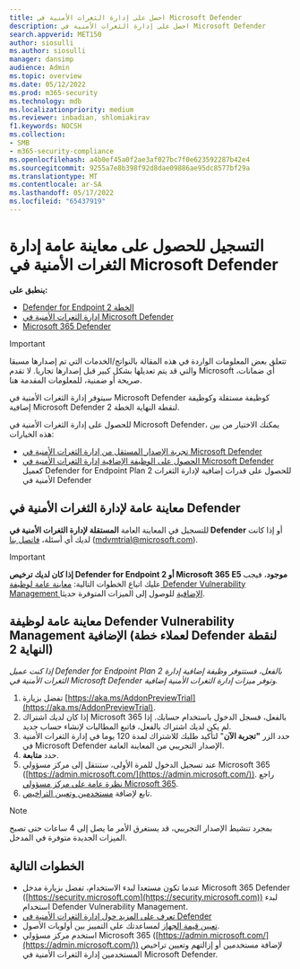 ```yaml
---
title: احصل على إدارة الثغرات الأمنية في Microsoft Defender
description: احصل على إدارة الثغرات الأمنية في Microsoft Defender
search.appverid: MET150
author: siosulli
ms.author: siosulli
manager: dansimp
audience: Admin
ms.topic: overview
ms.date: 05/12/2022
ms.prod: m365-security
ms.technology: mdb
ms.localizationpriority: medium
ms.reviewer: inbadian, shlomiakirav
f1.keywords: NOCSH
ms.collection:
- SMB
- m365-security-compliance
ms.openlocfilehash: a4b0ef45a0f2ae3af027bc7f0e623592287b42e4
ms.sourcegitcommit: 9255a7e8b398f92d8dae09886ae95dc8577bf29a
ms.translationtype: MT
ms.contentlocale: ar-SA
ms.lasthandoff: 05/17/2022
ms.locfileid: "65437919"
---
```

# <a name="sign-up-for-microsoft-defender-vulnerability-management-public-preview"></a>التسجيل للحصول على معاينة عامة إدارة الثغرات الأمنية في Microsoft Defender

**ينطبق على:**

- [Defender for Endpoint الخطة 2](https://go.microsoft.com/fwlink/?linkid=2154037)
- [إدارة الثغرات الأمنية في Microsoft Defender](index.yml)
- [Microsoft 365 Defender](https://go.microsoft.com/fwlink/?linkid=2118804)

> [!IMPORTANT]
> تتعلق بعض المعلومات الواردة في هذه المقالة بالنواتج/الخدمات التي تم إصدارها مسبقا والتي قد يتم تعديلها بشكل كبير قبل إصدارها تجاريا. لا تقدم Microsoft أي ضمانات، صريحة أو ضمنية، للمعلومات المقدمة هنا.

سيتوفر إدارة الثغرات الأمنية في Microsoft Defender كوظيفة مستقلة وكوظيفة إضافية Microsoft Defender لنقطة النهاية الخطة 2.

للحصول على إدارة الثغرات الأمنية في Microsoft Defender، يمكنك الاختيار من بين هذه الخيارات:

- [تجربة الإصدار المستقل من إدارة الثغرات الأمنية في Microsoft Defender](#defender-vulnerability-management-public-preview)
- [الحصول على الوظيفة الإضافية إدارة الثغرات الأمنية في Microsoft Defender](#defender-vulnerability-management-add-on-public-preview-for-defender-for-endpoint-plan-2-customers) كعميل Defender for Endpoint Plan 2 للحصول على قدرات إضافية لإدارة الثغرات الأمنية في Defender

## <a name="defender-vulnerability-management-public-preview"></a>معاينة عامة لإدارة الثغرات الأمنية في Defender

للتسجيل في المعاينة العامة **المستقلة لإدارة الثغرات الأمنية في Defender** أو إذا كانت لديك أي أسئلة، [فاتصل بنا](mailto:mdvmtrial@microsoft.com) (mdvmtrial@microsoft.com).

> [!IMPORTANT]
> **إذا كان لديك ترخيص Defender for Endpoint 2 أو Microsoft 365 E5 موجود**، فيجب عليك اتباع الخطوات التالية: [معاينة عامة لوظيفة Defender Vulnerability Management الإضافية](#defender-vulnerability-management-add-on-public-preview-for-defender-for-endpoint-plan-2-customers) للوصول إلى الميزات المتوفرة حديثا.

## <a name="defender-vulnerability-management-add-on-public-preview-for-defender-for-endpoint-plan-2-customers"></a>معاينة عامة لوظيفة Defender Vulnerability Management الإضافية (لعملاء خطة Defender لنقطة النهاية 2)

*إذا كنت عميل Defender for Endpoint Plan 2 بالفعل، فستتوفر وظيفة إضافية إدارة الثغرات الأمنية في Microsoft Defender وتوفر ميزات إدارة الثغرات الأمنية إضافية.*

1. تفضل بزيارة [https://aka.ms/AddonPreviewTrial](https://aka.ms/AddonPreviewTrial).
2. إذا كان لديك اشتراك Microsoft 365 بالفعل، فسجل الدخول باستخدام حسابك. إذا لم يكن لديك اشتراك بالفعل، فاتبع المطالبات لإنشاء حساب جديد.
3. حدد الزر **"تجربة الآن**" لتأكيد طلبك للاشتراك لمدة 120 يوما في إدارة الثغرات الأمنية في Microsoft Defender الإصدار التجريبي من المعاينة العامة.
4. حدد **متابعة**.
5. عند تسجيل الدخول للمرة الأولى، ستنتقل إلى مركز مسؤولي Microsoft 365 ([https://admin.microsoft.com/](https://admin.microsoft.com/)). راجع [نظرة عامة على مركز مسؤولي Microsoft 365](../../admin/admin-overview/admin-center-overview.md).
6. تابع لإضافة [مستخدمين وتعيين التراخيص](mdvm-add-users.md).

> [!NOTE]
> بمجرد تنشيط الإصدار التجريبي، قد يستغرق الأمر ما يصل إلى 4 ساعات حتى تصبح الميزات الجديدة متوفرة في المدخل.

## <a name="next-steps"></a>الخطوات التالية

- عندما تكون مستعدا لبدء الاستخدام، تفضل بزيارة مدخل Microsoft 365 Defender ([https://security.microsoft.com](https://security.microsoft.com)) لبدء استخدام Defender Vulnerability Management.
- [تعرف على المزيد حول إدارة الثغرات الأمنية في Defender](defender-vulnerability-management.md)
- [تعيين قيمة الجهاز](tvm-assign-device-value.md) لمساعدتك على التمييز بين أولويات الأصول.
- استخدم مركز مسؤولي Microsoft 365 ([https://admin.microsoft.com/](https://admin.microsoft.com/)) لإضافة مستخدمين أو إزالتهم وتعيين تراخيص المستخدمين إدارة الثغرات الأمنية في Microsoft Defender.
